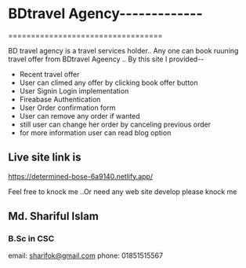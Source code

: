 # BDtravel Agency-------------
==================================

BD travel agency is a travel services holder.. Any one can book ruuning travel offer from BDtravel Ageency .. By this site I provided--

- Recent travel offer 
- User can climed any offer by clicking book offer button
- User Signin Login implementation
- Fireabase Authentication
- User Order confirmation form
- User can remove any order if wanted
- still user can change her order by canceling previous order
- for more information user can read blog option


## Live site link is
https://determined-bose-6a9140.netlify.app/




Feel free to knock me ..Or need any web site develop please knock me
## Md. Shariful Islam
### B.Sc in CSC
email: sharifok@gmail.com
phone: 01851515567
